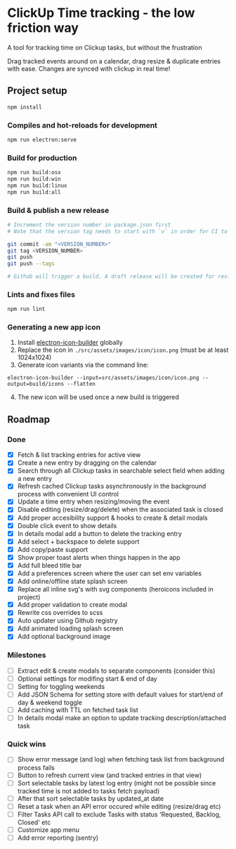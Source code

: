 # ClickUp Time tracking - the low friction way

A tool for tracking time on Clickup tasks, but without the frustration

Drag tracked events around on a calendar, drag resize & duplicate entries with ease. Changes are synced with clickup in real time!

## Project setup
``` bash
npm install
```
### Compiles and hot-reloads for development
``` bash
npm run electron:serve
```
### Build for production
``` bash
npm run build:osx
npm run build:win
npm run build:linux
npm run build:all
```

### Build & publish a new release
``` bash
# Increment the version number in package.json first
# Note that the version tag needs to start with `v` in order for CI to trigger a new build

git commit -am "<VERSION_NUMBER>"
git tag <VERSION_NUMBER>
git push
git push --tags

# Github will trigger a build. A draft release will be created for review
```

### Lints and fixes files
``` bash
npm run lint
```

### Generating a new app icon
1. Install [electron-icon-builder](https://www.npmjs.com/package/electron-icon-builder) globally
2. Replace the icon in `./src/assets/images/icon/icon.png` (must be at least 1024x1024)
3. Generate icon variants via the command line:

```
electron-icon-builder --input=src/assets/images/icon/icon.png --output=build/icons --flatten
```
4. The new icon will be used once a new build is triggered

## Roadmap

### Done
- [x] Fetch & list tracking entries for active view
- [x] Create a new entry by dragging on the calendar
- [x] Search through all Clickup tasks in searchable select field when adding a new entry
- [x] Refresh cached Clickup tasks asynchronously in the background process with convenient UI control
- [x] Update a time entry when resizing/moving the event
- [x] Disable editing (resize/drag/delete) when the associated task is closed
- [x] Add proper accesibility support & hooks to create & detail modals
- [x] Double click event to show details
- [x] In details modal add a button to delete the tracking entry
- [x] Add select + backspace to delete support
- [x] Add copy/paste support
- [x] Show proper toast alerts when things happen in the app
- [x] Add full bleed title bar
- [x] Add a preferences screen where the user can set env variables
- [x] Add online/offline state splash screen
- [x] Replace all inline svg's with svg components (heroicons included in project)
- [x] Add proper validation to create modal
- [x] Rewrite css overrides to scss
- [x] Auto updater using Github registry
- [x] Add animated loading splash screen
- [x] Add optional background image

### Milestones
- [ ] Extract edit & create modals to separate components (consider this)
- [ ] Optional settings for modifing start & end of day
- [ ] Setting for toggling weekends
- [ ] Add JSON Schema for setting store with default values for start/end of day & weekend toggle
- [ ] Add caching with TTL on fetched task list
- [ ] In details modal make an option to update tracking description/attached task
### Quick wins
- [ ] Show error message (and log) when fetching task list from background process fails
- [ ] Button to refresh current view (and tracked entries in that view)
- [ ] Sort selectable tasks by latest log entry (might not be possible since tracked time is not added to tasks fetch payload)
- [ ] After that sort selectable tasks by updated_at date
- [ ] Reset a task when an API error occured while editing (resize/drag etc)
- [ ] Filter Tasks API call to exclude Tasks with status 'Requested, Backlog, Closed' etc
- [ ] Customize app menu
- [ ] Add error reporting (sentry)
